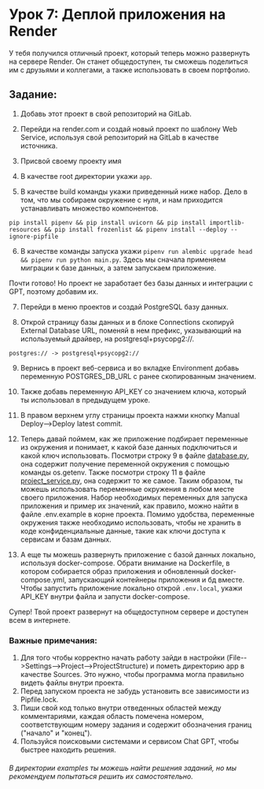 # Урок 7: Деплой приложения на Render

У тебя получился отличный проект, который теперь можно развернуть на сервере Render. Он станет общедоступен, ты сможешь 
поделиться им с друзьями и коллегами, а также использовать в своем портфолио.

## Задание:

1.  Добавь этот проект в свой репозиторий на GitLab.

2. Перейди на render.com и создай новый проект по шаблону Web Service, 
используя свой репозиторий на GitLab в качестве источника.

3. Присвой своему проекту имя

4. В качестве root директории укажи `app`.

5. В качестве build команды укажи приведенный ниже набор.
Дело в том, что мы собираем окружение с нуля, и нам приходится устанавливать множество компонентов.
```
pip install pipenv && pip install uvicorn && pip install importlib-resources && pip install frozenlist && pipenv install --deploy --ignore-pipfile
```

6. В качестве команды запуска укажи `pipenv run alembic upgrade head && pipenv run python main.py`.
Здесь мы сначала применяем миграции к базе данных, а затем запускаем приложение.

Почти готово! Но проект не заработает без базы данных и интеграции с GPT, поэтому добавим их.

7. Перейди в меню проектов и создай PostgreSQL базу данных.

8. Открой страницу базы данных и в блоке Connections скопируй External Database URL, поменяй в нем префикс, 
указывающий на используемый драйвер, на postgresql+psycopg2://.
```
postgres:// -> postgresql+psycopg2://
```

9. Вернись в проект веб-сервиса и во вкладке Environment добавь переменную POSTGRES_DB_URL с ранее скопированным значением.

10. Также добавь переменную API_KEY со значением ключа, который ты использовал в предыдущем уроке.

11. В правом верхнем углу страницы проекта нажми кнопку Manual Deploy-->Deploy latest commit.

12. Теперь давай поймем, как же приложение подбирает переменные из окружения и понимает, к какой базе данных подключиться
и какой ключ использовать. Посмотри строку 9 в файле [database.py](app/database.py), она содержит получение переменной
окружения с помощью команды os.getenv. Также посмотри строку 11 в файле [project_service.py](app/services/project_service.py), 
она содержит то же самое. Таким образом, ты можешь использовать переменные окружения в любом месте своего приложения.
Набор необходимых переменных для запуска приложения и пример их значений, как правило, можно найти
в файле .env.example в корне проекта. Помимо удобства, переменные окружения также необходимо использовать,
чтобы не хранить в коде конфиденциальные данные, такие как ключи доступа к сервисам и базам данных.

13. А еще ты можешь развернуть приложение с базой данных локально, используя docker-compose. Обрати внимание на Dockerfile,
в котором собирается образ приложения и обновленный docker-compose.yml, запускающий контейнеры приложения и бд вместе.
Чтобы запустить приложение локально открой `.env.local`, укажи API_KEY внутри файла и запусти docker-compose.

Супер! Твой проект развернут на общедоступном сервере и доступен всем в интернете. 

### Важные примечания:

1. Для того чтобы корректно начать работу зайди в настройки 
(File-->Settings-->Project-->ProjectStructure) и пометь директорию app в качестве Sources. 
Это нужно, чтобы программа могла правильно видеть файлы внутри проекта.
2. Перед запуском проекта не забудь установить все зависимости из Pipfile.lock.
3. Пиши свой код только внутри отведенных областей между комментариями, 
каждая область помечена номером, соответствующим номеру задания и содержит обозначения границ ("начало" и "конец").
4. Пользуйся поисковыми системами и сервисом Chat GPT, чтобы быстрее находить решения.


###### В директории examples ты можешь найти решения заданий, но мы рекомендуем попытаться решить их самостоятельно.